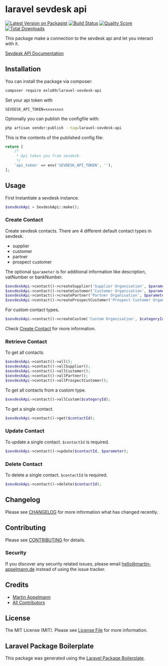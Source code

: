 # laravel sevdesk api

[![Latest Version on Packagist](https://img.shields.io/packagist/v/exlo89/laravel-sevdesk-api.svg?style=flat-square)](https://packagist.org/packages/exlo89/laravel-sevdesk-api)
[![Build Status](https://img.shields.io/travis/exlo89/laravel-sevdesk-api/master.svg?style=flat-square)](https://travis-ci.org/exlo89/laravel-sevdesk-api)
[![Quality Score](https://img.shields.io/scrutinizer/g/exlo89/laravel-sevdesk-api.svg?style=flat-square)](https://scrutinizer-ci.com/g/exlo89/laravel-sevdesk-api)
[![Total Downloads](https://img.shields.io/packagist/dt/exlo89/laravel-sevdesk-api.svg?style=flat-square)](https://packagist.org/packages/exlo89/laravel-sevdesk-api)

This package make a connection to the sevdesk api and let you interact with it.

[Sevdesk API Documentation](https://hilfe.sevdesk.de/knowledge/sevdesk-rest-full-api)

## Installation

You can install the package via composer:

```bash
composer require exlo89/laravel-sevdesk-api
```

Set your api token with 
```
SEVDESK_API_TOKEN=xxxxxxxx
```

Optionally you can publish the configfile with:

```bash
php artisan vendor:publish --tag=laravel-sevdesk-api
```

This is the contents of the published config file:

```php
return [
    /*
     * Api token you from sevdesk. 
     */
    'api_token' => env('SEVDESK_API_TOKEN', ''),
];
```

## Usage

First Instantiate a sevdesk instance.
```php
$sevdeskApi = SevdeskApi::make();
```

### Create Contact

Create sevdesk contacts.
There are 4 different default contact types in sevdesk.  
- supplier
- customer
- partner
- prospect customer

The optional `$parameter` is for additional information like description, vatNumber or bankNumber.

```php
$sevdeskApi->contact()->createSupplier('Supplier Organisation', $parameter);
$sevdeskApi->contact()->createCustomer('Customer Organisation', $parameter);
$sevdeskApi->contact()->createPartner('Partner Organisation', $parameter);
$sevdeskApi->contact()->createProspectCustomer('Prospect Customer Organisation', $parameter);
```
For custom contact types.

```php
$sevdeskApi->contact()->createCustom('Custom Organisation', $categoryId, $parameter);
```

Check [Create Contact](https://my.sevdesk.de/api/ContactAPI/doc.html#operation/createContact) for more information.

### Retrieve Contact

To get all contacts. 

```php
$sevdeskApi->contact()->all();
$sevdeskApi->contact()->allSupplier();
$sevdeskApi->contact()->allCustomer();
$sevdeskApi->contact()->allPartner();
$sevdeskApi->contact()->allProspectCustomer();
```
To get all contacts from a custom type.

```php
$sevdeskApi->contact()->allCustom($categoryId);
```
To get a single contact.

```php
$sevdeskApi->contact()->get($contactId);
```

### Update Contact

To update a single contact. `$contactId` is required.

```php
$sevdeskApi->contact()->update($contactId, $parameter);
```

### Delete Contact

To delete a single contact. `$contactId` is required.

```php
$sevdeskApi->contact()->delete($contactId);
```

## Changelog

Please see [CHANGELOG](CHANGELOG.md) for more information what has changed recently.

## Contributing

Please see [CONTRIBUTING](CONTRIBUTING.md) for details.

### Security

If you discover any security related issues, please email 
[hello@martin-appelmann.de](mailto:hello@martin-appelmann.de?subject=Laravel%20Sevdesk%20Issue) 
instead of using the issue tracker.

## Credits

- [Martin Appelmann](https://github.com/exlo89)
- [All Contributors](../../contributors)

## License

The MIT License (MIT). Please see [License File](LICENSE.md) for more information.

## Laravel Package Boilerplate

This package was generated using the [Laravel Package Boilerplate](https://laravelpackageboilerplate.com).
